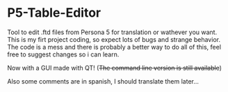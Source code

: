 # P5-Table-Editor
Tool to edit .ftd files from Persona 5 for translation or wathever you want.
This is my firt project coding, so expect lots of bugs and strange behavior. The code is a mess and there is probably a better way to do all of this, feel free to suggest changes so i can learn.

Now with a GUI made with QT! (~~The command line version is still available~~)

Also some comments are in spanish, I should translate them later...
